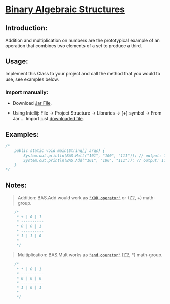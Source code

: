 # [Binary Algebraic Structures](https://en.wikipedia.org/wiki/Algebraic_structure)

## Introduction:

Addition and multiplication on numbers are the prototypical example of an operation that combines two elements of a set to produce a third.

## Usage:

Implement this Class to your project and call the method that you would to use, see examples below.

### Import manually:

* Download [Jar File](BinaryAlgebraicStructure.jar).

* Using Intellij: File -> Project Structure -> Libraries -> (+) symbol -> From Jar ... Import just [downloaded file](BinaryAlgebraicStructure.jar).

## Examples:

````java
/*
    public static void main(String[] args) {
        System.out.println(BAS.Mult("101", "100", "111")); // output: 100
        System.out.println(BAS.Add("101", "100", "111")); // output: 110
    }
*/
````

## Notes:

>  Addition: BAS.Add would work as [`"XOR operator"`](https://en.wikipedia.org/wiki/XOR_gate) or (Z2, +) math-group.

````java
    /*
     * + | 0 | 1
     * ----------
     * 0 | 0 | 1
     * ----------
     * 1 | 1 | 0
     *
     */
````

>  Multiplication: BAS.Mult works as [`"and operator"`](https://en.wikipedia.org/wiki/Bitwise_operation#AND) (Z2, *) math-group.

````java
    /*
     * * | 0 | 1
     * ----------
     * 0 | 0 | 0
     * ----------
     * 1 | 0 | 1
     *
     */
````
